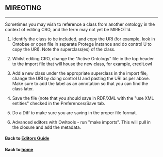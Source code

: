 ## MIREOTING
---------
Sometimes you may wish to reference a class from another ontology in the context of editing CRO, and the term may not yet be MIREOT'd.

1. Identify the class to be included, and copy the URI (for example, look in Ontobee or open file in separate Protege instance and do control U to copy the URI). Note the superclass(es) of the class.

2. Whilst editing CRO, change the "Active Ontology" file in the top header to the import file that will house the new class, for example, credit.owl

3. Add a new class under the appropriate superclass in the import file, change the URI by doing control U and pasting the URI as per above. Make sure to add the label as an annotation so that you can find the class later.

4. Save the file (note that you should save in RDF/XML with the "use XML entities" checked in the Preferences/Save tab.

5. Do a Diff to make sure you are saving in the proper file format.

6. Advanced editors with Owltools - run "make imports". This will pull in the closure and add the metadata.

#### Back to [Editors Guide](https://data2health.github.io/contributor-role-ontology/pages/editors.html)
#### Back to [home](https://data2health.github.io/contributor-role-ontology/)
